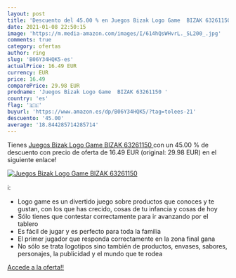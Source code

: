 ```yaml
---
layout: post
title: 'Descuento del 45.00 % en Juegos Bizak Logo Game  BIZAK 63261150 '
date: 2021-01-08 22:50:15
image: 'https://m.media-amazon.com/images/I/614hQsWHvrL._SL200_.jpg'
comments: true
category: ofertas
author: ring
slug: 'B06Y34HQK5-es'
actualPrice: 16.49 EUR
currency: EUR
price: 16.49
comparePrice: 29.98 EUR
prodname: 'Juegos Bizak Logo Game  BIZAK 63261150 '
country: 'es'
flag: '🇪🇸'
buyurl: 'https://www.amazon.es/dp/B06Y34HQK5/?tag=tolees-21'
descuento: '45.00'
average: '18.844285714285714'
---
```


Tienes [Juegos Bizak Logo Game  BIZAK 63261150 ](https://www.amazon.es/dp/B06Y34HQK5/?tag=tolees-21) con un 45.00 % de descuento con precio de oferta de 16.49 EUR (original: 29.98 EUR) en el siguiente enlace!

[![Juegos Bizak Logo Game  BIZAK 63261150 ](https://m.media-amazon.com/images/I/614hQsWHvrL._SL200_.jpg)](https://www.amazon.es/dp/B06Y34HQK5/?tag=tolees-21)

ℹ️:

- Logo game es un divertido juego sobre productos que conoces y te gustan, con los que has crecido, cosas de tu infancia y cosas de hoy
- Sólo tienes que contestar correctamente para ir avanzando por el tablero
- Es fácil de jugar y es perfecto para toda la familia
- El primer jugador que responda correctamente en la zona final gana
- No sólo se trata logotipos sino también de productos, envases, sabores, personajes, la publicidad y el mundo que te rodea

[Accede a la oferta!!](https://www.amazon.es/dp/B06Y34HQK5/?tag=tolees-21)
